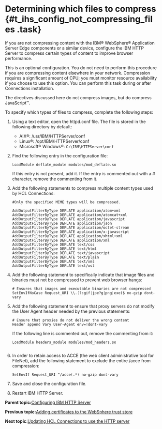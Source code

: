 # Determining which files to compress {#t_ihs_config_not_compressing_files .task}

If you are not compressing content with the IBM® WebSphere® Application Server Edge components or a similar device, configure the IBM HTTP Server to compress certain types of content to improve browser performance. 

This is an optional configuration. You do not need to perform this procedure if you are compressing content elsewhere in your network. Compression requires a significant amount of CPU; you must monitor resource availability if you choose to use this option. You can perform this task during or after Connections installation.

The directives discussed here do not compress images, but do compress JavaScript™.

To specify which types of files to compress, complete the following steps:

1.  Using a text editor, open the httpd.conf file. The file is stored in the following directory by default:

    -   AIX®: /usr/IBM/HTTPServer/conf
    -   Linux®: /opt/IBM/HTTPServer/conf
    -   Microsoft® Windows®: `C:\IBM\HTTPServer\conf`
2.  Find the following entry in the configuration file:

    ```
    LoadModule deflate_module modules/mod_deflate.so
    ```

    If this entry is not present, add it. If the entry is commented out with a \# character, remove the commenting from it.

3.  Add the following statements to compress multiple content types used by HCL Connections:

    ```
    #Only the specified MIME types will be compressed.
    
    AddOutputFilterByType DEFLATE application/atom+xml
    AddOutputFilterByType DEFLATE application/atomcat+xml
    AddOutputFilterByType DEFLATE application/javascript
    AddOutputFilterByType DEFLATE application/json
    AddOutputFilterByType DEFLATE application/octet-stream
    AddOutputFilterByType DEFLATE application/x-javascript
    AddOutputFilterByType DEFLATE application/xhtml+xml
    AddOutputFilterByType DEFLATE application/xml
    AddOutputFilterByType DEFLATE text/css
    AddOutputFilterByType DEFLATE text/html
    AddOutputFilterByType DEFLATE text/javascript
    AddOutputFilterByType DEFLATE text/plain
    AddOutputFilterByType DEFLATE text/xml
    AddOutputFilterByType DEFLATE text/xsl
    
    ```

4.  Add the following statement to specifically indicate that image files and binaries must not be compressed to prevent web browser hangs:

    ```
    # Ensures that images and executable binaries are not compressed
    SetEnvIfNoCase Request_URI \\.(?:gif|jpe?g|png|exe)$ no-gzip dont-vary
    ```

5.  Add the following statement to ensure that proxy servers do not modify the User Agent header needed by the previous statements:

    ```
    # Ensure that proxies do not deliver the wrong content
    Header append Vary User-Agent env=!dont-vary
    ```

    If the following line is commented out, remove the commenting from it:

    ```
    LoadModule headers_module modules/mod_headers.so
    
    
    ```

6.  In order to retain access to ACCE \(the web client administrative tool for FileNet\), add the following statement to exclude the entire /acce from compression:

    ```
    SetEnvIf Request_URI ^/acce(.*) no-gzip dont-vary
    ```

7.  Save and close the configuration file.

8.  Restart IBM HTTP Server.


**Parent topic:**[Configuring IBM HTTP Server](../install/c_add_ihs_over.md)

**Previous topic:**[Adding certificates to the WebSphere trust store](../install/t_exchange_keys_network.md)

**Next topic:**[Updating HCL Connections to use the HTTP server](../install/t_update_web_addresses_in_IHS.md)

